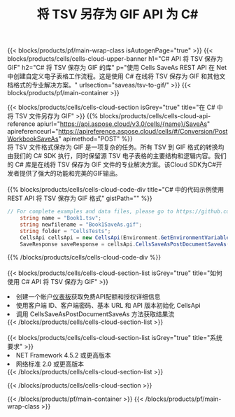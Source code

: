 ﻿---
title: 将 TSV 另存为 GIF API 为 C#
description: 使用Aspose.Cells Cloud SDK for C#将TSV格式文件保存为GIF格式文件。
url: /zh/net/saveas/tsv-to-gif/
---
{{< blocks/products/pf/main-wrap-class isAutogenPage="true" >}}
{{< blocks/products/cells/cells-cloud-upper-banner h1="C# API 将 TSV 保存为 GIF" h2="C# 将 TSV 保存为 GIF 的库" p="使用 Cells SaveAs REST API 在 Net 中创建自定义电子表格工作流程。这是使用 C# 在线将 TSV 保存为 GIF 和其他文档格式的专业解决方案。" urlsection="saveas/tsv-to-gif/" >}}
{{< blocks/products/pf/main-container >}}

{{< blocks/products/cells/cells-cloud-section isGrey="true" title="在 C# 中将 TSV 文件另存为 GIF" >}}
{{% blocks/products/cells/cells-cloud-api-reference apiurl="https://api.aspose.cloud/v3.0/cells/{name}/SaveAs" apireferenceurl="https://apireference.aspose.cloud/cells/#/Conversion/PostWorkbookSaveAs" apimethod="POST" %}}
<br/>
将 TSV 文件格式保存为 GIF 是一项复杂的任务。所有 TSV 到 GIF 格式的转换均由我们的 C# SDK 执行，同时保留源 TSV 电子表格的主要结构和逻辑内容。我们的 C# 库是在线将 TSV 保存为 GIF 文件的专业解决方案。该Cloud SDK为C#开发者提供了强大的功能和完美的GIF输出。
<br/>
<br/>
{{% blocks/products/cells/cells-cloud-code-div title="C# 中的代码示例使用 REST API 将 TSV 保存为 GIF 格式" gistPath="" %}}
  
```cs
// For complete examples and data files, please go to https://github.com/aspose-cells-cloud/aspose-cells-cloud-dotnet/
    string name = "Book1.tsv";
    string newfilename = "Book1SaveAs.gif";
    string folder = "CellsTests";
    CellsApi cellsApi = new CellsApi(Environment.GetEnvironmentVariable("ProductClientId"), Environment.GetEnvironmentVariable("ProductClientSecret"));
    SaveResponse saveResponse = cellsApi.CellsSaveAsPostDocumentSaveAs(name, null, newfilename, null,null,folder);
```
  
{{% /blocks/products/cells/cells-cloud-code-div %}}
<br/>
<br/>
{{< blocks/products/cells/cells-cloud-section-list isGrey="true" title="如何使用 C# API 将 TSV 保存为 GIF" >}}
<li>创建一个帐户<a href="https://dashboard.aspose.cloud/">仪表板</a>获取免费API配额和授权详细信息</li>
<li>使用客户端 ID、客户端密码、基本 URL 和 API 版本初始化 CellsApi</li>
<li>调用 CellsSaveAsPostDocumentSaveAs 方法获取结果流</li>
{{< /blocks/products/cells/cells-cloud-section-list >}}
<br/>
<br/>
{{< blocks/products/cells/cells-cloud-section-list isGrey="true" title="系统要求" >}}
<li>NET Framework 4.5.2 或更高版本</li>
<li>网络标准 2.0 或更高版本</li>
{{< /blocks/products/cells/cells-cloud-section-list >}}

{{< /blocks/products/cells/cells-cloud-section >}}

{{< /blocks/products/pf/main-container >}}
{{< /blocks/products/pf/main-wrap-class >}}
